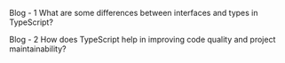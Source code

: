 Blog - 1 What are some differences between interfaces and types in TypeScript?

Blog - 2 How does TypeScript help in improving code quality and project maintainability?
